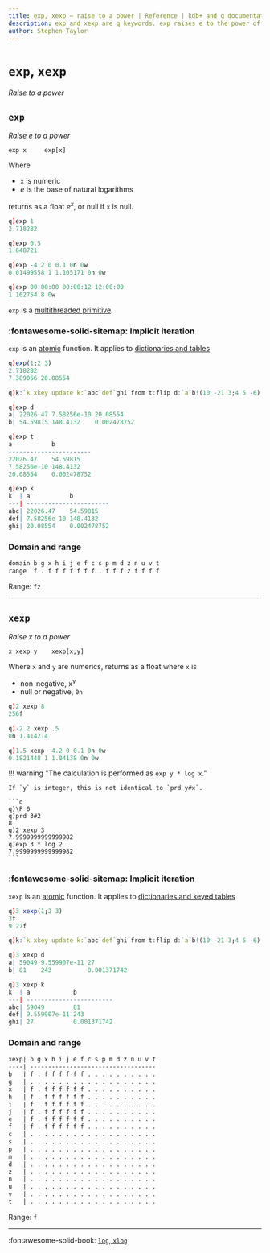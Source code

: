 ```yaml
---
title: exp, xexp – raise to a power | Reference | kdb+ and q documentation
description: exp and xexp are q keywords. exp raises e to the power of its argument; xexp raises its left argument to the power of its right.
author: Stephen Taylor
---
```

# `exp`, `xexp`

_Raise to a power_




## `exp`

_Raise e to a power_

```syntax
exp x     exp[x]
```

Where 

-   `x` is numeric 
-   $e$ is the base of natural logarithms

returns as a float $e^x$, or null if `x` is null.

```q
q)exp 1
2.718282

q)exp 0.5
1.648721

q)exp -4.2 0 0.1 0n 0w
0.01499558 1 1.105171 0n 0w

q)exp 00:00:00 00:00:12 12:00:00
1 162754.8 0w
```

`exp` is a [multithreaded primitive](../kb/mt-primitives.md).


### :fontawesome-solid-sitemap: Implicit iteration

`exp` is an [atomic](../basics/atomic.md) function.
It applies to [dictionaries and tables](../basics/math.md#dictionaries-and-tables)

```q
q)exp(1;2 3)
2.718282
7.389056 20.08554

q)k:`k xkey update k:`abc`def`ghi from t:flip d:`a`b!(10 -21 3;4 5 -6)

q)exp d
a| 22026.47 7.58256e-10 20.08554
b| 54.59815 148.4132    0.002478752

q)exp t
a           b
-----------------------
22026.47    54.59815
7.58256e-10 148.4132
20.08554    0.002478752

q)exp k
k  | a           b
---| -----------------------
abc| 22026.47    54.59815
def| 7.58256e-10 148.4132
ghi| 20.08554    0.002478752
```


### Domain and range

```txt
domain b g x h i j e f c s p m d z n u v t
range  f . f f f f f f f . f f f z f f f f
```

Range: `fz`

----

## `xexp`

_Raise x to a power_

```syntax
x xexp y    xexp[x;y]
```

Where `x` and `y` are numerics, returns as a float where `x` is

-   non-negative, x<sup>y</sup>
-   null or negative, `0n`

```q
q)2 xexp 8
256f

q)-2 2 xexp .5
0n 1.414214

q)1.5 xexp -4.2 0 0.1 0n 0w
0.1821448 1 1.04138 0n 0w
```


!!! warning "The calculation is performed as `exp y * log x`." 

    If `y` is integer, this is not identical to `prd y#x`.
    
    ```q
    q)\P 0
    q)prd 3#2
    8
    q)2 xexp 3
    7.9999999999999982
    q)exp 3 * log 2
    7.9999999999999982
    ```


### :fontawesome-solid-sitemap: Implicit iteration

`xexp` is an [atomic](../basics/atomic.md) function.
It applies to [dictionaries and keyed tables](../basics/math.md#dictionaries-and-tables)

```q
q)3 xexp(1;2 3)
3f
9 27f

q)k:`k xkey update k:`abc`def`ghi from t:flip d:`a`b!(10 -21 3;4 5 -6)

q)3 xexp d
a| 59049 9.559907e-11 27
b| 81    243          0.001371742

q)3 xexp k
k  | a            b
---| ------------------------
abc| 59049        81
def| 9.559907e-11 243
ghi| 27           0.001371742
```


### Domain and range

```txt
xexp| b g x h i j e f c s p m d z n u v t
----| -----------------------------------
b   | f . f f f f f f . . . . . . . . . .
g   | . . . . . . . . . . . . . . . . . .
x   | f . f f f f f f . . . . . . . . . .
h   | f . f f f f f f . . . . . . . . . .
i   | f . f f f f f f . . . . . . . . . .
j   | f . f f f f f f . . . . . . . . . .
e   | f . f f f f f f . . . . . . . . . .
f   | f . f f f f f f . . . . . . . . . .
c   | . . . . . . . . . . . . . . . . . .
s   | . . . . . . . . . . . . . . . . . .
p   | . . . . . . . . . . . . . . . . . .
m   | . . . . . . . . . . . . . . . . . .
d   | . . . . . . . . . . . . . . . . . .
z   | . . . . . . . . . . . . . . . . . .
n   | . . . . . . . . . . . . . . . . . .
u   | . . . . . . . . . . . . . . . . . .
v   | . . . . . . . . . . . . . . . . . .
t   | . . . . . . . . . . . . . . . . . .
```

Range: `f`

----
:fontawesome-solid-book: 
[`log`, `xlog`](log.md) 
